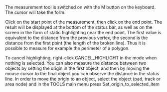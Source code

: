 The measurement tool is switched on with the M button on the keyboard. The cursor will take the form:

Click on the start point of the measurement, then click on the end point. The result will be displayed at the bottom of the status bar, as well as on the screen in the form of static highlighting near the end point. The first value is equivalent to the distance from the previous vertex, the second is the distance from the first point (the length of the broken line). Thus it is possible to measure for example the perimeter of a polygon.

To cancel highlighting, right-click CANCEL_HIGHLIGHT in the mode when nothing is selected. You can also measure the distance between two objects by setting the origin in the first object, and then by moving the mouse cursor to the final object you can observe the distance in the status line. In order to move the origin to an object, select the object (pad, track or area node) and in the TOOLS main menu press Set_origin_to_selected_item
